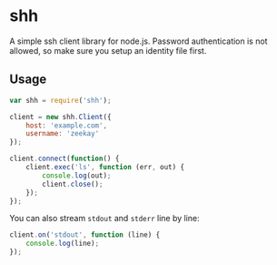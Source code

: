 # shh
A simple ssh client library for node.js. Password authentication is not allowed, so make sure you setup an identity file first.

## Usage
```javascript
var shh = require('shh');

client = new shh.Client({
    host: 'example.com',
    username: 'zeekay'
});

client.connect(function() {
    client.exec('ls', function (err, out) {
        console.log(out);
        client.close();
    });
});
```

You can also stream `stdout` and `stderr` line by line:

```javascript
client.on('stdout', function (line) {
    console.log(line);
});
```
